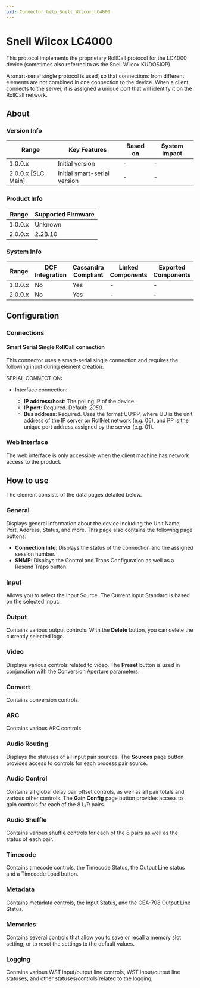 ```yaml
---
uid: Connector_help_Snell_Wilcox_LC4000
---
```


# Snell Wilcox LC4000

This protocol implements the proprietary RollCall protocol for the LC4000 device (sometimes also referred to as the Snell Wilcox KUDOSIQP).

A smart-serial single protocol is used, so that connections from different elements are not combined in one connection to the device. When a client connects to the server, it is assigned a unique port that will identify it on the RollCall network.

## About

### Version Info

| Range              | Key Features                 | Based on | System Impact |
|----------------------|------------------------------|--------------|-------------------|
| 1.0.0.x              | Initial version              | -            | -                 |
| 2.0.0.x [SLC Main]   | Initial smart-serial version | -            | -                 |

### Product Info

| Range     | Supported Firmware     |
|-----------|------------------------|
| 1.0.0.x   | Unknown                |
| 2.0.0.x   | 2.2B.10                |

### System Info

| Range     | DCF Integration     | Cassandra Compliant     | Linked Components     | Exported Components     |
|-----------|---------------------|-------------------------|-----------------------|-------------------------|
| 1.0.0.x   | No                  | Yes                     | -                     | -                       |
| 2.0.0.x   | No                  | Yes                     | -                     | -                       |

## Configuration

### Connections

#### Smart Serial Single RollCall connection

This connector uses a smart-serial single connection and requires the following input during element creation:

SERIAL CONNECTION:

- Interface connection:

  - **IP address/host**: The polling IP of the device.
  - **IP port**: Required. Default: *2050*.
  - **Bus address**: Required. Uses the format UU:PP, where UU is the unit address of the IP server on RollNet network (e.g. 06), and PP is the unique port address assigned by the server (e.g. 01).

### Web Interface

The web interface is only accessible when the client machine has network access to the product.

## How to use

The element consists of the data pages detailed below.

### General

Displays general information about the device including the Unit Name, Port, Address, Status, and more. This page also contains the following page buttons:

- **Connection Info**: Displays the status of the connection and the assigned session number.
- **SNMP**: Displays the Control and Traps Configuration as well as a Resend Traps button.

### Input

Allows you to select the Input Source. The Current Input Standard is based on the selected input.

### Output

Contains various output controls. With the **Delete** button, you can delete the currently selected logo.

### Video

Displays various controls related to video. The **Preset** button is used in conjunction with the Conversion Aperture parameters.

### Convert

Contains conversion controls.

### ARC

Contains various ARC controls.

### Audio Routing

Displays the statuses of all input pair sources. The **Sources** page button provides access to controls for each process pair source.

### Audio Control

Contains all global delay pair offset controls, as well as all pair totals and various other controls. The **Gain Config** page button provides access to gain controls for each of the 8 L/R pairs.

### Audio Shuffle

Contains various shuffle controls for each of the 8 pairs as well as the status of each pair.

### Timecode

Contains timecode controls, the Timecode Status, the Output Line status and a Timecode Load button.

### Metadata

Contains metadata controls, the Input Status, and the CEA-708 Output Line Status.

### Memories

Contains several controls that allow you to save or recall a memory slot setting, or to reset the settings to the default values.

### Logging

Contains various WST input/output line controls, WST input/output line statuses, and other statuses/controls related to the logging.
